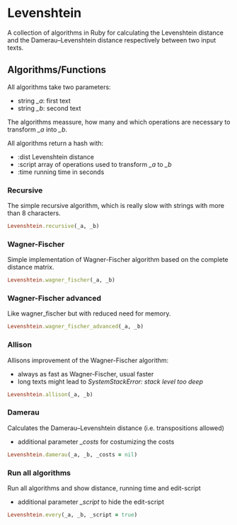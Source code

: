 # Levenshtein
A collection of algorithms in Ruby for calculating the Levenshtein distance and the Damerau–Levenshtein distance respectively between two input texts.

## Algorithms/Functions
All algorithms take two parameters:
* string *_a*: first text
* string *_b*: second text

The algorithms meassure, how many and which operations are necessary to transform *_a* into *_b*.

All algorithms return a hash with:
* :dist     Levenshtein distance
* :script   array of operations used to transform *_a* to *_b*
* :time     running time in seconds

### Recursive
The simple recursive algorithm, which is really slow with strings with more than 8 characters.
```ruby
Levenshtein.recursive(_a, _b)
```

### Wagner-Fischer
Simple implementation of Wagner-Fischer algorithm based on the complete distance matrix.
```ruby
Levenshtein.wagner_fischer(_a, _b)
```

### Wagner-Fischer advanced
Like wagner_fischer but with reduced need for memory.
```ruby
Levenshtein.wagner_fischer_advanced(_a, _b)
```

### Allison
Allisons improvement of the Wagner-Fischer algorithm:
* always as fast as Wagner-Fischer, usual faster
* long texts might lead to *SystemStackError: stack level too deep*
```ruby
Levenshtein.allison(_a, _b)
```

### Damerau
Calculates the Damerau–Levenshtein distance (i.e. transpositions allowed)
* additional parameter *_costs* for costumizing the costs
```ruby
Levenshtein.damerau(_a, _b, _costs = nil)
```

### Run all algorithms
Run all algorithms and show distance, running time and edit-script
* additional parameter *_script* to hide the edit-script
```ruby
Levenshtein.every(_a, _b, _script = true)
```